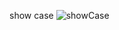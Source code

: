 show case 
![showCase](https://github.com/vipin-2023/showcase-weesell-project/assets/109500059/2ea32b27-3e29-4ee8-9941-bb778f63ea3f)
